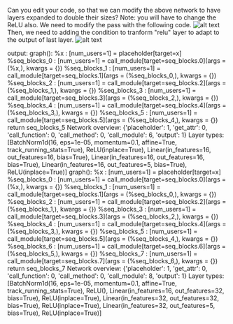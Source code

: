 Can you edit your code, so that we can modify the above network to have layers expanded to double their sizes? Note: you will have to change the ReLU also.
We need to modify the pass with the following code.
![alt text](image-4.png)
Then, we need to adding the condition to tranform "relu" layer to adapt to the output of last layer.
![alt text](image-3.png)

output:
graph():
    %x : [num_users=1] = placeholder[target=x]
    %seq_blocks_0 : [num_users=1] = call_module[target=seq_blocks.0](args = (%x,), kwargs = {})
    %seq_blocks_1 : [num_users=1] = call_module[target=seq_blocks.1](args = (%seq_blocks_0,), kwargs = {})
    %seq_blocks_2 : [num_users=1] = call_module[target=seq_blocks.2](args = (%seq_blocks_1,), kwargs = {})
    %seq_blocks_3 : [num_users=1] = call_module[target=seq_blocks.3](args = (%seq_blocks_2,), kwargs = {})
    %seq_blocks_4 : [num_users=1] = call_module[target=seq_blocks.4](args = (%seq_blocks_3,), kwargs = {})
    %seq_blocks_5 : [num_users=1] = call_module[target=seq_blocks.5](args = (%seq_blocks_4,), kwargs = {})
    return seq_blocks_5
Network overview:
{'placeholder': 1, 'get_attr': 0, 'call_function': 0, 'call_method': 0, 'call_module': 6, 'output': 1}
Layer types:
[BatchNorm1d(16, eps=1e-05, momentum=0.1, affine=True, track_running_stats=True), ReLU(inplace=True), Linear(in_features=16, out_features=16, bias=True), Linear(in_features=16, out_features=16, bias=True), Linear(in_features=16, out_features=5, bias=True), ReLU(inplace=True)]
graph():
    %x : [num_users=1] = placeholder[target=x]
    %seq_blocks_0 : [num_users=1] = call_module[target=seq_blocks.0](args = (%x,), kwargs = {})
    %seq_blocks_1 : [num_users=1] = call_module[target=seq_blocks.1](args = (%seq_blocks_0,), kwargs = {})
    %seq_blocks_2 : [num_users=1] = call_module[target=seq_blocks.2](args = (%seq_blocks_1,), kwargs = {})
    %seq_blocks_3 : [num_users=1] = call_module[target=seq_blocks.3](args = (%seq_blocks_2,), kwargs = {})
    %seq_blocks_4 : [num_users=1] = call_module[target=seq_blocks.4](args = (%seq_blocks_3,), kwargs = {})
    %seq_blocks_5 : [num_users=1] = call_module[target=seq_blocks.5](args = (%seq_blocks_4,), kwargs = {})
    %seq_blocks_6 : [num_users=1] = call_module[target=seq_blocks.6](args = (%seq_blocks_5,), kwargs = {})
    %seq_blocks_7 : [num_users=1] = call_module[target=seq_blocks.7](args = (%seq_blocks_6,), kwargs = {})
    return seq_blocks_7
Network overview:
{'placeholder': 1, 'get_attr': 0, 'call_function': 0, 'call_method': 0, 'call_module': 8, 'output': 1}
Layer types:
[BatchNorm1d(16, eps=1e-05, momentum=0.1, affine=True, track_running_stats=True), ReLU(), Linear(in_features=16, out_features=32, bias=True), ReLU(inplace=True), Linear(in_features=32, out_features=32, bias=True), ReLU(inplace=True), Linear(in_features=32, out_features=5, bias=True), ReLU(inplace=True)]